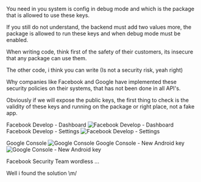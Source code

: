 You need in you system is config in debug mode and which is the package that is allowed to use these keys.

If you still do not understand, the backend must add two values more, the package is allowed to run these keys and when debug mode must be enabled.

When writing code, think first of the safety of their customers, its insecure that any package can use them.

The other code, i think you can write (Is not a security risk, yeah right)

Why companies like Facebook and Google have implemented these security policies on their systems, that has not been done in all API's.

Obviously if we will expose the public keys, the first thing to check is the validity of these keys and running on the package or right place, not a fake app.

Facebook Develop - Dashboard
![Facebook Develop - Dashboard](https://github.com/JhetoX/HowToHack85MillonDolarsCompany/blob/master/Fix/Facebook%20Develop%20-%20Dashboard.png)
Facebook Develop - Settings
![Facebook Develop - Settings](https://github.com/JhetoX/HowToHack85MillonDolarsCompany/blob/master/Fix/Facebook%20Develop%20-%20Settings.png)

Google Console
![Google Console](https://github.com/JhetoX/HowToHack85MillonDolarsCompany/blob/master/Fix/Google%20Console.png)
Google Console - New Android key
![Google Console - New Android key](https://github.com/JhetoX/HowToHack85MillonDolarsCompany/blob/master/Fix/Google%20Console%20-%20New%20Android%20key.png)

Facebook Security Team wordless ...



Well i found the solution \m/
